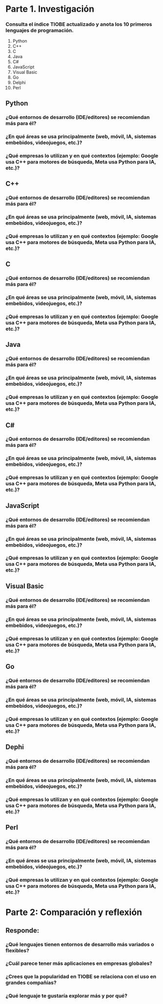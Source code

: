 # Parte 1. Investigación

### Consulta el índice TIOBE actualizado y anota los 10 primeros lenguajes de programación.

1. Python
2. C++
3. C
4. Java
5. C#
6. JavaScript
7. Visual Basic
8. Go
9. Delphi
10. Perl

## Python
### ¿Qué entornos de desarrollo (IDE/editores) se recomiendan más para él?

### ¿En qué áreas se usa principalmente (web, móvil, IA, sistemas embebidos, videojuegos, etc.)?

### ¿Qué empresas lo utilizan y en qué contextos (ejemplo: Google usa C++ para motores de búsqueda, Meta usa Python para IA, etc.)?

<Cuadro>

## C++
### ¿Qué entornos de desarrollo (IDE/editores) se recomiendan más para él?

### ¿En qué áreas se usa principalmente (web, móvil, IA, sistemas embebidos, videojuegos, etc.)?

### ¿Qué empresas lo utilizan y en qué contextos (ejemplo: Google usa C++ para motores de búsqueda, Meta usa Python para IA, etc.)?

<Cuadro>

## C
### ¿Qué entornos de desarrollo (IDE/editores) se recomiendan más para él?

### ¿En qué áreas se usa principalmente (web, móvil, IA, sistemas embebidos, videojuegos, etc.)?

### ¿Qué empresas lo utilizan y en qué contextos (ejemplo: Google usa C++ para motores de búsqueda, Meta usa Python para IA, etc.)?

<Cuadro>

## Java
### ¿Qué entornos de desarrollo (IDE/editores) se recomiendan más para él?

### ¿En qué áreas se usa principalmente (web, móvil, IA, sistemas embebidos, videojuegos, etc.)?

### ¿Qué empresas lo utilizan y en qué contextos (ejemplo: Google usa C++ para motores de búsqueda, Meta usa Python para IA, etc.)?

<Cuadro>

## C#
### ¿Qué entornos de desarrollo (IDE/editores) se recomiendan más para él?

### ¿En qué áreas se usa principalmente (web, móvil, IA, sistemas embebidos, videojuegos, etc.)?

### ¿Qué empresas lo utilizan y en qué contextos (ejemplo: Google usa C++ para motores de búsqueda, Meta usa Python para IA, etc.)?

<Cuadro>

## JavaScript
### ¿Qué entornos de desarrollo (IDE/editores) se recomiendan más para él?

### ¿En qué áreas se usa principalmente (web, móvil, IA, sistemas embebidos, videojuegos, etc.)?

### ¿Qué empresas lo utilizan y en qué contextos (ejemplo: Google usa C++ para motores de búsqueda, Meta usa Python para IA, etc.)?

<Cuadro>

## Visual Basic
### ¿Qué entornos de desarrollo (IDE/editores) se recomiendan más para él?

### ¿En qué áreas se usa principalmente (web, móvil, IA, sistemas embebidos, videojuegos, etc.)?

### ¿Qué empresas lo utilizan y en qué contextos (ejemplo: Google usa C++ para motores de búsqueda, Meta usa Python para IA, etc.)?

<Cuadro>

## Go
### ¿Qué entornos de desarrollo (IDE/editores) se recomiendan más para él?

### ¿En qué áreas se usa principalmente (web, móvil, IA, sistemas embebidos, videojuegos, etc.)?

### ¿Qué empresas lo utilizan y en qué contextos (ejemplo: Google usa C++ para motores de búsqueda, Meta usa Python para IA, etc.)?

<Cuadro>

## Dephi
### ¿Qué entornos de desarrollo (IDE/editores) se recomiendan más para él?

### ¿En qué áreas se usa principalmente (web, móvil, IA, sistemas embebidos, videojuegos, etc.)?

### ¿Qué empresas lo utilizan y en qué contextos (ejemplo: Google usa C++ para motores de búsqueda, Meta usa Python para IA, etc.)?

<Cuadro>

## Perl
### ¿Qué entornos de desarrollo (IDE/editores) se recomiendan más para él?

### ¿En qué áreas se usa principalmente (web, móvil, IA, sistemas embebidos, videojuegos, etc.)?

### ¿Qué empresas lo utilizan y en qué contextos (ejemplo: Google usa C++ para motores de búsqueda, Meta usa Python para IA, etc.)?

<Cuadro>


# Parte 2: Comparación y reflexión
## Responde:

### ¿Qué lenguajes tienen entornos de desarrollo más variados o flexibles?

### ¿Cuál parece tener más aplicaciones en empresas globales?

### ¿Crees que la popularidad en TIOBE se relaciona con el uso en grandes compañías?

### ¿Qué lenguaje te gustaría explorar más y por qué?

